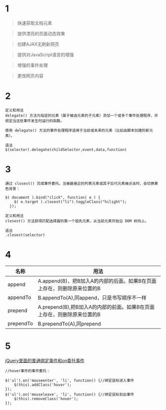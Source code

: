 # 1
>快速获取文档元素

>提供漂亮的页面动态效果

>创建AJAX无刷新网页

>提供对JavaScript语言的增强

>增强的事件处理

>更改网页内容
# 2
```
定义和用法
delegate() 方法为指定的元素（属于被选元素的子元素）添加一个或多个事件处理程序，并规定当这些事件发生时运行的函数。

使用 delegate() 方法的事件处理程序适用于当前或未来的元素（比如由脚本创建的新元素）。

语法
$(selector).delegate(childSelector,event,data,function)
```

# 3
```
通过 closest() 完成事件委托。当被最接近的列表元素或其子后代元素被点击时，会切换黄色背景：

$( document ).bind("click", function( e ) {
    $( e.target ).closest("li").toggleClass("hilight");
  });

定义和用法
closest() 方法获得匹配选择器的第一个祖先元素，从当前元素开始沿 DOM 树向上。

语法
.closest(selector)
```

# 4

名称|用法
-|-
append|A.append(B)，把B加入A的内部的后面。如果B在页面上存在，则删除原来位置的B
appendTo|	B.appendTo(A),同append，只是书写顺序不一样
prepend	|A.prepend(B),把B加入A的内部的前面。如果B在页面上存在，则删除原来位置的B
prependTo	|B.prependTo(A),同prepend

# 5
[jQuery里面的普通绑定事件和on委托事件](https://www.cnblogs.com/wufangfang/p/5333007.html)
```
//hover事件的事件委托：

$('ul').on('mouseenter', 'li', function() {//绑定鼠标进入事件
    $(this).addClass('hover');
});
$('ul').on('mouseleave', 'li', function() {//绑定鼠标划出事件
    $(this).removeClass('hover');
});

```


